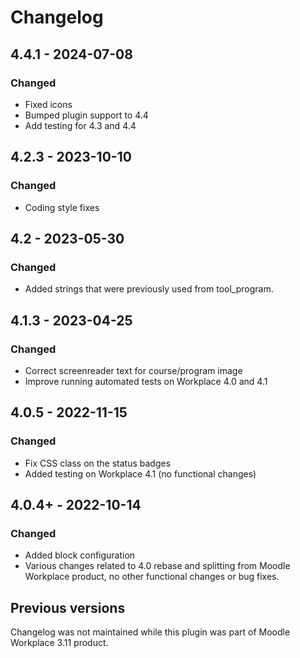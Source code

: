 # Changelog

## 4.4.1 - 2024-07-08
### Changed
- Fixed icons
- Bumped plugin support to 4.4
- Add testing for 4.3 and 4.4

## 4.2.3 - 2023-10-10
### Changed
- Coding style fixes

## 4.2 - 2023-05-30
### Changed
- Added strings that were previously used from tool_program.

## 4.1.3 - 2023-04-25
### Changed
- Correct screenreader text for course/program image
- Improve running automated tests on Workplace 4.0 and 4.1

## 4.0.5 - 2022-11-15
### Changed
- Fix CSS class on the status badges
- Added testing on Workplace 4.1 (no functional changes)

## 4.0.4+ - 2022-10-14
### Changed
- Added block configuration
- Various changes related to 4.0 rebase and splitting from Moodle Workplace product,
  no other functional changes or bug fixes.

## Previous versions
Changelog was not maintained while this plugin was part of Moodle Workplace 3.11 product.
